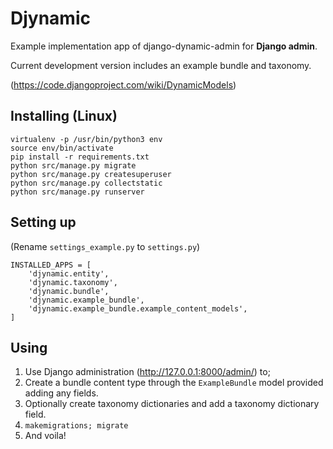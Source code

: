 # Djynamic

Example implementation app of django-dynamic-admin for **Django admin**.

Current development version includes an example bundle and taxonomy.

(https://code.djangoproject.com/wiki/DynamicModels)

## Installing (Linux)
```
virtualenv -p /usr/bin/python3 env
source env/bin/activate
pip install -r requirements.txt
python src/manage.py migrate
python src/manage.py createsuperuser
python src/manage.py collectstatic
python src/manage.py runserver
```

## Setting up

(Rename `settings_example.py` to `settings.py`)

```
INSTALLED_APPS = [
    'djynamic.entity',
    'djynamic.taxonomy',
    'djynamic.bundle',
    'djynamic.example_bundle',
    'djynamic.example_bundle.example_content_models',
]
```

## Using
1. Use Django administration (http://127.0.0.1:8000/admin/) to;
2. Create a bundle content type through the `ExampleBundle` model provided adding any fields.
3. Optionally create taxonomy dictionaries and add a taxonomy dictionary field.
4. `makemigrations; migrate`
5. And voila!
